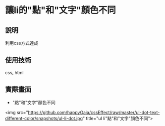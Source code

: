 # 讓li的"點"和"文字"顏色不同

## 說明
   利用css方式達成

## 使用技術
   css, html

## 實際畫面

   * "點"和"文字"顏色不同

   <img src="https://github.com/happyGaia/cssEffect/raw/master/ul-dot-text-different-color/snapshots/ul-li-dot.jpg" title="ul li"點"和"文字"顏色不同">
